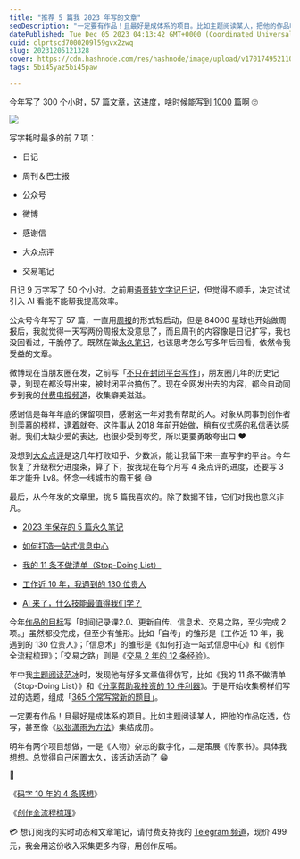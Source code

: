 ```yaml
---
title: "推荐 5 篇我 2023 年写的文章"
seoDescription: "一定要有作品！且最好是成体系的项目。比如主题阅读某人，把他的作品吃透，仿写，甚至像《以张潇雨为方法》集结成册。"
datePublished: Tue Dec 05 2023 04:13:42 GMT+0000 (Coordinated Universal Time)
cuid: clprtscd7000209l59gvx2zwq
slug: 20231205121328
cover: https://cdn.hashnode.com/res/hashnode/image/upload/v1701749521107/a4592b92-d078-425f-8cfb-a5168392ef8b.jpeg
tags: 5bi45yaz5bi45paw

---
```


今年写了 300 个小时，57 篇文章，这进度，啥时候能写到 [1000](https://github.com/CaiGeen/Hashnode-blog) 篇啊 🙄

![](https://cdn.hashnode.com/res/hashnode/image/upload/v1701749547790/dfebd704-ae1e-44a0-9cee-1b98f3b99b1c.jpeg)

写字耗时最多的前 7 项：

* 日记
    
* 周刊＆巴士报
    
* 公众号
    
* 微博
    
* 感谢信
    
* 大众点评
    
* 交易笔记
    

日记 9 万字写了 50 个小时。之前用[语音转文字记日记](https://mp.weixin.qq.com/s?__biz=MzI3MzU5MDA1OQ==&mid=2247485913&idx=1&sn=ac117f635cace492b8b3954e11dae22b&chksm=eb21bb9ddc56328b8e045b30ee24af4576fb8d33c3982e1049028fe460b38d33c19abbc8325a#rd)，但觉得不顺手，决定试试引入 AI 看能不能帮我提高效率。

公众号今年写了 57 篇，一直用[周报](https://mp.weixin.qq.com/mp/appmsgalbum?__biz=MzI3MzU5MDA1OQ==&action=getalbum&album_id=2675015646262542337#wechat_redirect)的形式轻启动，但是 84000 星球也开始做周报后，我就觉得一天写两份周报太没意思了，而且周刊的内容像是日记扩写，我也没回看过，干脆停了。既然在做[永久笔记](https://mp.weixin.qq.com/s?__biz=MzI3MzU5MDA1OQ==&mid=2247488178&idx=1&sn=d5ad38c62fb4ef8ae1fdb203fba42ec9&chksm=eb21a0f6dc5629e07fdbad537143fcc0a4b7c3d1d804ec6085a3c2abadbd7ea04bf4ed495127#rd)，也该思考怎么写多年后回看，依然令我受益的文章。

微博现在当朋友圈在发，之前写「[不只在封闭平台写作](https://mp.weixin.qq.com/s?__biz=MzI3MzU5MDA1OQ==&mid=2247487719&idx=1&sn=ceee05b787f4126055d8d97b78442bcb&chksm=eb21a2a3dc562bb5a319baa23c861ad3fc583aa76200403b5c8d694c4703f6fa689f93b571a4#rd)」，朋友圈几年的历史记录，到现在都没导出来，被封闭平台搞伤了。现在全网发出去的内容，都会自动同步到我的[付费电报频道](https://mp.weixin.qq.com/s/A_yK10ktL8Nl7RzsnGwzEg)，收集癖美滋滋。

感谢信是每年年底的保留项目，感谢这一年对我有帮助的人。对象从同事到创作者到羡慕的榜样，逮着就夸。这件事从 [2018](https://mp.weixin.qq.com/s?__biz=MzI3MzU5MDA1OQ==&mid=2247484753&idx=1&sn=7e8e5fbcd9182a96ebb067c36d158f79&chksm=eb21b715dc563e03d33a211e2088cf121926e03d31d1a4dbfe5f63202fbccb2352db9ab1c18b&token=1420686444&lang=zh_CN#rd) 年前开始做，稍有仪式感的私信表达感谢。我们太缺少爱的表达，也很少受到夸奖，所以更要勇敢夸出口 ❤️

没想到[大众点评](https://mp.weixin.qq.com/s?__biz=MzI3MzU5MDA1OQ==&mid=2247485306&idx=1&sn=16a68b9e2afab96345619e150856f920&chksm=eb21b53edc563c288b1965c7cca2dfa11bdceef15be7c4caae43c69fb5da282b148e23c10163#rd)是这几年打败知乎、少数派，能让我留下来一直写字的平台。今年恢复了升级积分进度条，算了下，按我现在每个月写 4 条点评的进度，还要写 3 年才能升 Lv8。怀念一线城市的霸王餐 😅

最后，从今年发的文章里，挑 5 篇我喜欢的。除了数据不错，它们对我也意义非凡。

* [2023 年保存的 5 篇永久笔记](https://mp.weixin.qq.com/s?__biz=MzI3MzU5MDA1OQ==&mid=2247488178&idx=1&sn=d5ad38c62fb4ef8ae1fdb203fba42ec9&chksm=eb21a0f6dc5629e07fdbad537143fcc0a4b7c3d1d804ec6085a3c2abadbd7ea04bf4ed495127#rd)
    
* [如何打造一站式信息中心](https://mp.weixin.qq.com/s?__biz=MzI3MzU5MDA1OQ==&mid=2247487924&idx=1&sn=9a95f510ab113194c52669d1ebba2d63&chksm=eb21a3f0dc562ae6ef1ea79c0dff46863e60729c5f22cbee53295522d6c2a2cbc96575c24320&token=1420686444&lang=zh_CN#rd)
    
* [我的 11 条不做清单（Stop-Doing List）](https://mp.weixin.qq.com/s?__biz=MzI3MzU5MDA1OQ==&mid=2247487857&idx=1&sn=cde3084722f395999f37134bcae4308c&chksm=eb21a335dc562a235a982b153c1763df7fa609d9fc3fd098eeb6d31162d0608f06c5035e3a07#rd)
    
* [工作近 10 年，我遇到的 130 位贵人](https://mp.weixin.qq.com/s?__biz=MzI3MzU5MDA1OQ==&mid=2247487816&idx=1&sn=dd5f3286fa6f96a23017577cb87d25c6&chksm=eb21a30cdc562a1a88789c777dfbc9f742b016761c255d8311cdfb1ce4fc11aec1356983c265#rd)
    
* [AI 来了，什么技能最值得我们学？](https://mp.weixin.qq.com/s?__biz=MzI3MzU5MDA1OQ==&mid=2247487648&idx=1&sn=d86ff126d81bdd53d299a6c7eeb92ec1&chksm=eb21a2e4dc562bf2c71eb5e8f7eb0fa3ef77186a5b4e182d6b51554cd4e41aa5f226400776dc#rd)
    

今年[作品的目标](https://mp.weixin.qq.com/s?__biz=MzI3MzU5MDA1OQ==&mid=2247487560&idx=1&sn=c939c4ef1d275c4ea0bd75494ac7efa3&chksm=eb21a20cdc562b1aec9c47a59b2049c3f1252be60170d68cbfe6d54fffb8b9743fa1e93793d6#rd)写「时间记录课2.0、更新自传、信息术、交易之路，至少完成 2 项。」虽然都没完成，但至少有雏形。比如「自传」的雏形是《工作近 10 年，我遇到的 130 位贵人》；「信息术」的雏形是《如何打造一站式信息中心》和《创作全流程梳理》；「交易之路」则是《[交易 2 年的 12 条经验](https://mp.weixin.qq.com/s?__biz=MzI3MzU5MDA1OQ==&mid=2247488253&idx=1&sn=7cf68c86588b695e0ac5d626fb407ec3&chksm=eb21a0b9dc5629af4827c155269f5fd4e44d062d25ce0f3b7256f2daa9881fec01b9d8f64eb9#rd)》。

年中我[主题阅读范冰](https://mp.weixin.qq.com/s?__biz=MzI3MzU5MDA1OQ==&mid=2247487837&idx=1&sn=f6b17e5f9ad9f3a177c267b9c6a09ec4&chksm=eb21a319dc562a0face5c4e9bcdb7861c8b8f3e59e4f2bfa2530d4da0cbb2668c9813fdd381b#rd)时，发现他有好多文章值得仿写，比如《我的 11 条不做清单（Stop-Doing List）》和《[分享帮助我投资的 10 件利器](https://mp.weixin.qq.com/s?__biz=MzI3MzU5MDA1OQ==&mid=2247487875&idx=1&sn=95ffca1480cc7c0b32c6a0a6489aaea5&chksm=eb21a3c7dc562ad134e92d6aff07c795fbf2b0d2ab5d92ecdec96dc16f488a6b148d3d002c9e#rd)》。于是开始收集榜样们写过的选题，组成「[365 个常写常新的题目」](https://mp.weixin.qq.com/s?__biz=MzI3MzU5MDA1OQ==&mid=2247487227&idx=1&sn=514f13788b5a8f04265ee881324c099a&chksm=eb21bcbfdc5635a9b3603e59b5a0154db296a653935f136f338480fcbec0f59459d223839ec2#rd)。

一定要有作品！且最好是成体系的项目。比如主题阅读某人，把他的作品吃透，仿写，甚至像《[以张潇雨为方法](https://mp.weixin.qq.com/s?__biz=MzI3MzU5MDA1OQ==&mid=2247486725&idx=1&sn=2ce0548d6b1e31883d09ec8c579a340e&chksm=eb21bf41dc56365775cbcce3085d38830817950b5217ec08786f25c9a4c6ecb631dbae6068c9#rd)》集结成册。

明年有两个项目想做，一是《人物》杂志的数字化，二是策展《传家书》。具体我想想。总觉得自己闲置太久，该活动活动了 😁

🔗

《[码字 10 年的 4 条感想](https://mp.weixin.qq.com/s?__biz=MzI3MzU5MDA1OQ==&mid=2247487719&idx=1&sn=ceee05b787f4126055d8d97b78442bcb&chksm=eb21a2a3dc562bb5a319baa23c861ad3fc583aa76200403b5c8d694c4703f6fa689f93b571a4#rd)》

《[创作全流程梳理](https://mp.weixin.qq.com/s?__biz=MzI3MzU5MDA1OQ==&mid=2247488139&idx=1&sn=46f6a1c5c87a29bdcde8d4bad0a70d1d&chksm=eb21a0cfdc5629d9067e34fb22eecdc514c31a21679a27ac26545ff0844951da96d667ae2847#rd)》

💳 想订阅我的实时动态和文章笔记，请付费支持我的 [Telegram 频道](https://mp.weixin.qq.com/s/A_yK10ktL8Nl7RzsnGwzEg)，现价 499 元，我会用这份收入采集更多内容，用创作反哺。